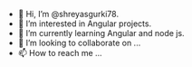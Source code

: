 - 👋 Hi, I’m @shreyasgurki78.
- 👀 I’m interested in Angular projects.
- 🌱 I’m currently learning Angular and node js.
- 💞️ I’m looking to collaborate on ...
- 📫 How to reach me ...

<!---
shreyasgurki78/shreyasgurki78 is a ✨ special ✨ repository because its `README.md` (this file) appears on your GitHub profile.
You can click the Preview link to take a look at your changes.
--->
